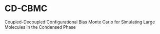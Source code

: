 # CD-CBMC
Coupled-Decoupled Configurational Bias Monte Carlo for Simulating Large Molecules in the Condensed Phase
